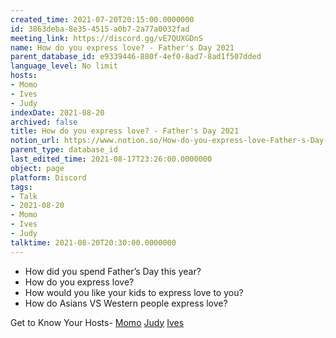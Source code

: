 ```yaml
---
created_time: 2021-07-20T20:15:00.0000000
id: 3863deba-8e35-4515-a0b7-2a77a0032fad
meeting_link: https://discord.gg/vE7QUXGDnS
name: How do you express love? - Father's Day 2021
parent_database_id: e9339446-880f-4ef0-8ad7-8ad1f507dded
language_level: No limit
hosts:
- Momo
- Ives
- Judy
indexDate: 2021-08-20
archived: false
title: How do you express love? - Father's Day 2021
notion_url: https://www.notion.so/How-do-you-express-love-Father-s-Day-2021-3863deba8e354515a0b72a77a0032fad
parent_type: database_id
last_edited_time: 2021-08-17T23:26:00.0000000
object: page
platform: Discord
tags:
- Talk
- 2021-08-20
- Momo
- Ives
- Judy
talktime: 2021-08-20T20:30:00.0000000
---
```


   - How did you spend Father’s Day this year?
   - How do you express love?
   - How would you like your kids to express love to you?
   - How do Asians VS Western people express love? 

Get to Know Your Hosts-
[Momo](/23f0f26c7f1547c0b08477c0c6f1f461)
[Judy](/d7df8bdfae994fc1a37a32b73806247f)
[Ives](/80871d292cbd411da0b1ab74bb5bccfd)




